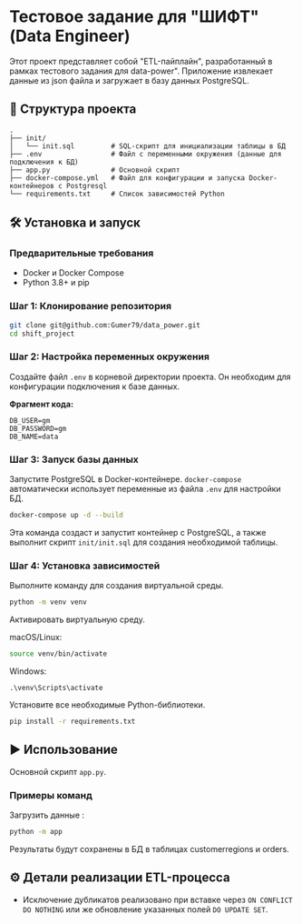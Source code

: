 # Тестовое задание для "ШИФТ" (Data Engineer)

Этот проект представляет собой "ETL-пайплайн", разработанный в рамках тестового задания для data-power". Приложение извлекает данные из json файла и загружает в базу данных PostgreSQL.

## 📂 Структура проекта
```
.
├── init/
│   └── init.sql         # SQL-скрипт для инициализации таблицы в БД
├── .env                 # Файл с переменными окружения (данные для подключения к БД)
├── app.py               # Основной скрипт
├── docker-compose.yml   # Файл для конфигурации и запуска Docker-контейнеров c Postgresql
└── requirements.txt     # Список зависимостей Python
```

## 🛠️ Установка и запуск

### Предварительные требования

* Docker и Docker Compose
* Python 3.8+ и pip

### Шаг 1: Клонирование репозитория

```bash
git clone git@github.com:Gumer79/data_power.git
cd shift_project
```

### Шаг 2: Настройка переменных окружения

Создайте файл `.env` в корневой директории проекта. Он необходим для конфигурации подключения к базе данных.

**Фрагмент кода:**
```env
DB_USER=gm
DB_PASSWORD=gm
DB_NAME=data
```
### Шаг 3: Запуск базы данных

Запустите PostgreSQL в Docker-контейнере.
`docker-compose` автоматически использует переменные из файла `.env` для настройки БД.

```bash
docker-compose up -d --build
```

Эта команда создаст и запустит контейнер с PostgreSQL, а также выполнит скрипт `init/init.sql` для создания необходимой таблицы.

### Шаг 4: Установка зависимостей
Выполните команду для создания виртуальной среды.

```bash
python -m venv venv
```
Активировать виртуальную среду. 

macOS/Linux:
```bash
source venv/bin/activate
```
Windows:
```
.\venv\Scripts\activate
```
Установите все необходимые Python-библиотеки.

```bash
pip install -r requirements.txt
```

## ▶️ Использование

Основной скрипт `app.py`.

### Примеры команд

Загрузить данные :
```bash
python -m app
```

Результаты будут сохранены в БД в таблицах customerregions и orders.

## ⚙️ Детали реализации ETL-процесса

* Исключение дубликатов реализовано при вставке через ```ON CONFLICT DO NOTHING``` или же обновление указанных полей ```DO UPDATE SET```.